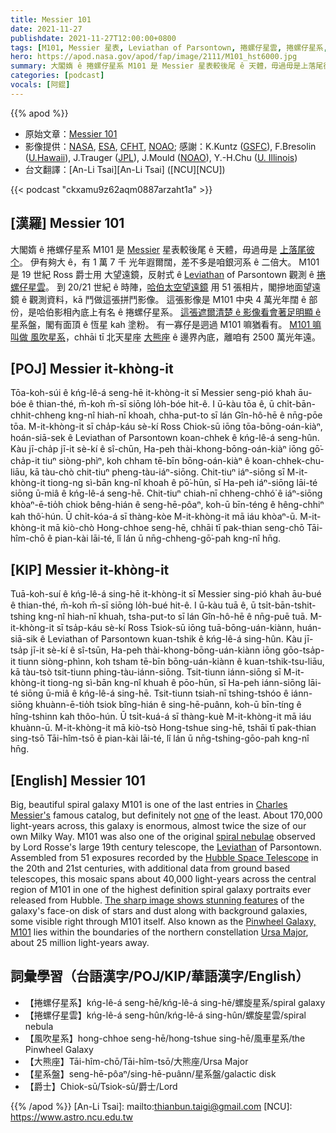```yaml
---
title: Messier 101
date: 2021-11-27
publishdate: 2021-11-27T12:00:00+0800
tags: [M101, Messier 星表, Leviathan of Parsontown, 捲螺仔星雲, 捲螺仔星系, 哈伯太空望遠鏡, 大熊座, 風吹星系, 星系盤]
hero: https://apod.nasa.gov/apod/fap/image/2111/M101_hst6000.jpg
summary: 大閣媠 ê 捲螺仔星系 M101 是 Messier 星表較後尾 ê 天體，毋過毋是上落尾彼个。伊有夠大 ê，有 1 萬 7 千 光年遐爾闊，差不多是咱銀河系 ê 二倍大。
categories: [podcast]
vocals: [阿錕]
---
```


{{% apod %}}

- 原始文章：[Messier 101](https://apod.nasa.gov/apod/ap211127.html)
- 影像提供：[NASA](https://www.nasa.gov/), [ESA](https://www.spacetelescope.org/), [CFHT](https://www.cfht.hawaii.edu/), [NOAO](https://www.noao.edu/);
感謝：K.Kuntz ([GSFC](https://universe.gsfc.nasa.gov/)), F.Bresolin ([U.Hawaii](https://www.ifa.hawaii.edu/)), J.Trauger ([JPL](https://www.jpl.nasa.gov/)), J.Mould ([NOAO](https://www.noao.edu/)), Y.-H.Chu ([U. Illinois](https://astro.illinois.edu/))
- 台文翻譯：[An-Li Tsai][An-Li Tsai] ([NCU][NCU])

{{< podcast "ckxamu9z62aqm0887arzaht1a" >}}

## [漢羅] Messier 101
大閣媠 ê 捲螺仔星系 M101 是 [Messier][Charles Messier's] 星表較後尾 ê 天體，毋過毋是 [上落尾彼个][one]。
伊有夠大 ê，有 1 萬 7 千 光年遐爾闊，差不多是咱銀河系 ê 二倍大。
M101 是 19 世紀 Ross 爵士用 大望遠鏡，反射式 ê [Leviathan][Leviathan] of Parsontown 觀測 ê [捲螺仔星雲][spiral nebulae]。
到 20/21 世紀 ê 時陣，[哈伯太空望遠鏡][Hubble Space Telescope] 用 51 張相片，閣摻地面望遠鏡 ê 觀測資料，kā 鬥做這張拼鬥影像。
這張影像是 M101 中央 4 萬光年闊 ê 部份，是哈伯影相內底上有名 ê 捲螺仔星系。
[這張遮爾清楚 ê 影像看會著足明顯 ê][The sharp image shows stunning features] 星系盤，閣有面頂 ê 恆星 kah 塗粉。
有一寡仔是迵過 M101 嘛猶看有。
[M101 嘛叫做 風吹星系][Pinwheel Galaxy, M101]，chhāi tī 北天星座 [大熊座][Ursa Major] ê 邊界內底，離咱有 2500 萬光年遠。

## [POJ] Messier it-khòng-it
Tōa-koh-súi ê kńg-lê-á seng-hē it-khòng-it sī Messier seng-pió khah āu-bóe ê thian-thé, m̄-koh m̄-sī siōng lo̍h-bóe hit-ê.
I ū-kàu tōa ê, ū chi̍t-bān-chhit-chheng kng-nî hiah-nī khoah, chha-put-to sī lán Gîn-hô-hē ê nn̄g-pōe tōa.
M-it-khòng-it sī cha̍p-káu sè-kí Ross Chiok-sū iōng tōa-bōng-oán-kiàⁿ, hoán-siā-sek ê Leviathan of Parsontown koan-chhek ê kńg-lê-á seng-hûn.
Kàu jī-cha̍p jī-it sè-kí ê sî-chūn, Ha-peh thài-khong-bōng-oán-kiàⁿ iōng gō͘-cha̍p-it tiuⁿ siòng-phìⁿ, koh chham tē-bīn bōng-oán-kiàⁿ ê koan-chhek-chu-liāu, kā tàu-chò chit-tiuⁿ pheng-tàu-iáⁿ-siōng.
Chit-tiuⁿ iáⁿ-siōng sī M-it-khòng-it tiong-ng sì-bān kng-nî khoah ê pō͘-hūn, sī Ha-peh iáⁿ-siōng lāi-té siōng ū-miâ ê kńg-lê-á seng-hē.
Chit-tiuⁿ chiah-nī chheng-chhó͘ ê iáⁿ-siōng khòaⁿ-ē-tio̍h chiok bêng-hián ê seng-hē-pôaⁿ, koh-ū bīn-téng ê hêng-chhiⁿ kah thô͘-hún.
Ū chi̍t-kóa-á sī thàng-kòe M-it-khòng-it mā iáu khòaⁿ-ū.
M-it-khòng-it mā kiò-chò Hong-chhoe seng-hē, chhāi tī pak-thian seng-chō Tāi-hîm-chō ê pian-kài lāi-té, lî lán ū nn̄g-chheng-gō͘-pah kng-nî hn̄g.


## [KIP] Messier it-khòng-it
Tuā-koh-suí ê kńg-lê-á sing-hē it-khòng-it sī Messier sing-pió khah āu-bué ê thian-thé, m̄-koh m̄-sī siōng lo̍h-bué hit-ê.
I ū-kàu tuā ê, ū tsi̍t-bān-tshit-tshing kng-nî hiah-nī khuah, tsha-put-to sī lán Gîn-hô-hē ê nn̄g-puē tuā.
M-it-khòng-it sī tsa̍p-káu sè-kí Ross Tsiok-sū iōng tuā-bōng-uán-kiànn, huán-siā-sik ê Leviathan of Parsontown kuan-tshik ê kńg-lê-á sing-hûn.
Kàu jī-tsa̍p jī-it sè-kí ê sî-tsūn, Ha-peh thài-khong-bōng-uán-kiànn iōng gōo-tsa̍p-it tiunn siòng-phìnn, koh tsham tē-bīn bōng-uán-kiànn ê kuan-tshik-tsu-liāu, kā tàu-tsò tsit-tiunn phing-tàu-iánn-siōng.
Tsit-tiunn iánn-siōng sī M-it-khòng-it tiong-ng sì-bān kng-nî khuah ê pōo-hūn, sī Ha-peh iánn-siōng lāi-té siōng ū-miâ ê kńg-lê-á sing-hē.
Tsit-tiunn tsiah-nī tshing-tshóo ê iánn-siōng khuànn-ē-tio̍h tsiok bîng-hián ê sing-hē-puânn, koh-ū bīn-tíng ê hîng-tshinn kah thôo-hún.
Ū tsi̍t-kuá-á sī thàng-kuè M-it-khòng-it mā iáu khuànn-ū.
M-it-khòng-it mā kiò-tsò Hong-tshue sing-hē, tshāi tī pak-thian sing-tsō Tāi-hîm-tsō ê pian-kài lāi-té, lî lán ū nn̄g-tshing-gōo-pah kng-nî hn̄g.



## [English] Messier 101
Big, beautiful spiral galaxy M101 is one of the last entries in [Charles Messier's][Charles Messier's] famous catalog, but definitely not [one][one] of the least.
About 170,000 light-years across, this galaxy is enormous, almost twice the size of our own Milky Way.
M101 was also one of the original [spiral nebulae][spiral nebulae] observed by Lord Rosse's large 19th century telescope, the [Leviathan][Leviathan] of Parsontown.
Assembled from 51 exposures recorded by the [Hubble Space Telescope][Hubble Space Telescope] in the 20th and 21st centuries, with additional data from ground based telescopes, this mosaic spans about 40,000 light-years across the central region of M101 in one of the highest definition spiral galaxy portraits ever released from Hubble.
[The sharp image shows stunning features][The sharp image shows stunning features] of the galaxy's face-on disk of stars and dust along with background galaxies, some visible right through M101 itself.
Also known as the [Pinwheel Galaxy, M101][Pinwheel Galaxy, M101] lies within the boundaries of the northern constellation [Ursa Major][Ursa Major], about 25 million light-years away.

## 詞彙學習（台語漢字/POJ/KIP/華語漢字/English）
- 【捲螺仔星系】kńg-lê-á seng-hē/kńg-lê-á sing-hē/螺旋星系/spiral galaxy
- 【捲螺仔星雲】kńg-lê-á seng-hûn/kńg-lê-á sing-hûn/螺旋星雲/spiral nebula
- 【風吹星系】hong-chhoe seng-hē/hong-tshue sing-hē/風車星系/the Pinwheel Galaxy
- 【大熊座】Tāi-hîm-chō/Tāi-hîm-tsō/大熊座/Ursa Major
- 【星系盤】seng-hē-pôaⁿ/sing-hē-puânn/星系盤/galactic disk
- 【爵士】Chiok-sū/Tsiok-sū/爵士/Lord



{{% /apod %}}
[An-Li Tsai]: mailto:thianbun.taigi@gmail.com
[NCU]: https://www.astro.ncu.edu.tw

[copyright]: https://apod.nasa.gov/apod/fap/lib/about_apod.html#srapply

[Charles Messier's]:https://www.nasa.gov/content/explore-the-night-sky-hubble-s-messier-catalog-bio
[one]:https://www.messier.seds.org/m/m102d.html
[spiral nebulae]:https://www.messier.seds.org/more/m101_rosse.html
[Leviathan]:https://birrcastle.com/telescope-astronomy/
[Hubble Space Telescope]:https://hubblesite.org/
[The sharp image shows stunning features]:https://hubblesite.org/contents/media/images/2006/10/1865-Image.html
[Pinwheel Galaxy, M101]:https://www.messier.seds.org/m/m101.html
[Ursa Major]:https://apod.nasa.gov/apod/ap160123.html
